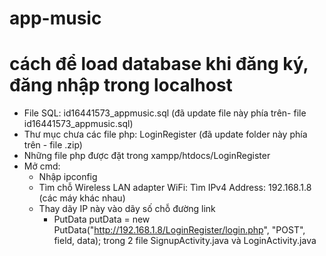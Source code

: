 # app-music

# cách để load database khi đăng ký, đăng nhập trong localhost
- File SQL: id16441573_appmusic.sql (đã update file này phía trên- file id16441573_appmusic.sql) 
- Thư mục chưa các file php: LoginRegister (đã update folder này phía trên - file .zip)
- Những file php được đặt trong xampp/htdocs/LoginRegister
- Mở cmd:
  - Nhập ipconfig
  - Tìm chỗ Wireless LAN adapter WiFi: Tìm IPv4 Address: 192.168.1.8 (các máy khác nhau)
  - Thay dãy IP này vào dãy số chỗ đường link 
      - PutData putData = new PutData("http://192.168.1.8/LoginRegister/login.php", "POST", field, data); trong 2 file SignupActivity.java và LoginActivity.java
